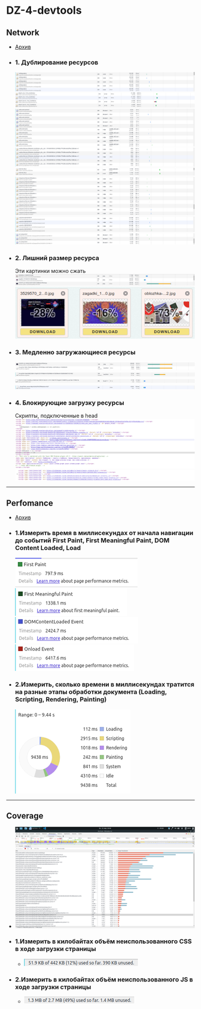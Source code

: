 # DZ-4-devtools

## Network

- [Архив](lifehacker.ru.har)
- ### 1. Дублирование ресурсов
  ![img](<network/duplicates/Снимок экрана от 2020-03-22 15-46-59.png>)
  ![img](<network/duplicates/Снимок экрана от 2020-03-22 15-47-35.png>)
  ![img](<network/duplicates/Снимок экрана от 2020-03-22 15-47-51.png>)
  ![img](<network/duplicates/Снимок экрана от 2020-03-22 15-48-28.png>)
  ![img](<network/duplicates/Снимок экрана от 2020-03-22 15-48-58.png>)
  ![img](<network/duplicates/Снимок экрана от 2020-03-22 15-49-31.png>)
  ![img](<network/duplicates/Снимок экрана от 2020-03-22 15-57-24.png>)
  ![img](<network/duplicates/Снимок экрана от 2020-03-22 15-57-47.png>)
- ### 2. Лишний размер ресурса
  Эти картинки можно сжать
  ![img](<network/large/Снимок экрана от 2020-03-22 16-10-05.png>)
  ![img](<network/large/Снимок экрана от 2020-03-22 16-09-48.png>)
- ### 3. Медленно загружающиеся ресурсы
  ![img](<network/slow/Снимок экрана от 2020-03-22 16-22-16.png>)
  ![img](<network/slow/Снимок экрана от 2020-03-22 16-22-29.png>)
  ![img](<network/slow/Снимок экрана от 2020-03-22 16-23-15.png>)
  ![img](<network/slow/Снимок экрана от 2020-03-22 16-23-23.png>)
- ### 4. Блокирующие загрузку ресурсы
  Скрипты, подключенные в head
  ![img](<network/blocking/Снимок экрана от 2020-03-22 16-15-46.png>)
  ![img](<network/blocking/Снимок экрана от 2020-03-22 16-16-04.png>)

---

## Perfomance

- [Архив](Profile-20200322T162954.json)
- ### 1.Измерить время в миллисекундах от начала навигации до событий First Paint, First Meaningful Paint, DOM Content Loaded, Load

  ![img](<perfomance/Снимок экрана от 2020-03-22 16-35-06.png>)
  ![img](<perfomance/Снимок экрана от 2020-03-22 16-35-20.png>)
  ![img](<perfomance/Снимок экрана от 2020-03-22 16-35-35.png>)
  ![img](<perfomance/Снимок экрана от 2020-03-22 16-37-07.png>)

- ### 2.Измерить, сколько времени в миллисекундах тратится на разные этапы обработки документа (Loading, Scripting, Rendering, Painting)
  ![img](<perfomance/Снимок экрана от 2020-03-22 16-32-00.png>)

---

## Coverage

- ![img](<coverage/Снимок экрана от 2020-03-22 16-44-32.png>)
- ### 1.Измерить в килобайтах объём неиспользованного CSS в ходе загрузки страницы
  - ![img](<coverage/Снимок экрана от 2020-03-22 16-47-54.png>)
- ### 2.Измерить в килобайтах объём неиспользованного JS в ходе загрузки страницы
  - ![img](<coverage/Снимок экрана от 2020-03-22 16-48-06.png>)
